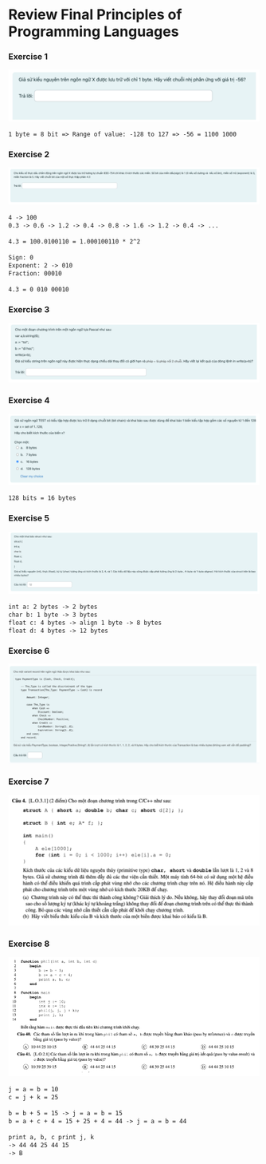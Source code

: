 # Review Final Principles of Programming Languages

### Exercise 1

![Ex1](./1.PNG)

```
1 byte = 8 bit => Range of value: -128 to 127 => -56 = 1100 1000
```

### Exercise 2

![Ex2](./2.PNG)

```
4 -> 100
0.3 -> 0.6 -> 1.2 -> 0.4 -> 0.8 -> 1.6 -> 1.2 -> 0.4 -> ...

4.3 = 100.0100110 = 1.000100110 * 2^2

Sign: 0
Exponent: 2 -> 010
Fraction: 00010

4.3 = 0 010 00010
```

### Exercise 3

![Ex3](./3.PNG)

### Exercise 4

![Ex4](./4.PNG)

```
128 bits = 16 bytes
```

### Exercise 5

![Ex5](./5.PNG)

```
int a: 2 bytes -> 2 bytes
char b: 1 byte -> 3 bytes
float c: 4 bytes -> align 1 byte -> 8 bytes
float d: 4 bytes -> 12 bytes
```

### Exercise 6

![Ex6](./6.PNG)

### Exercise 7

![Ex7](./7.PNG)

### Exercise 8

![Ex8](./8.PNG)

```
j = a = b = 10
c = j + k = 25

b = b + 5 = 15 -> j = a = b = 15
b = a + c + 4 = 15 + 25 + 4 = 44 -> j = a = b = 44

print a, b, c print j, k
-> 44 44 25 44 15
-> B
```
